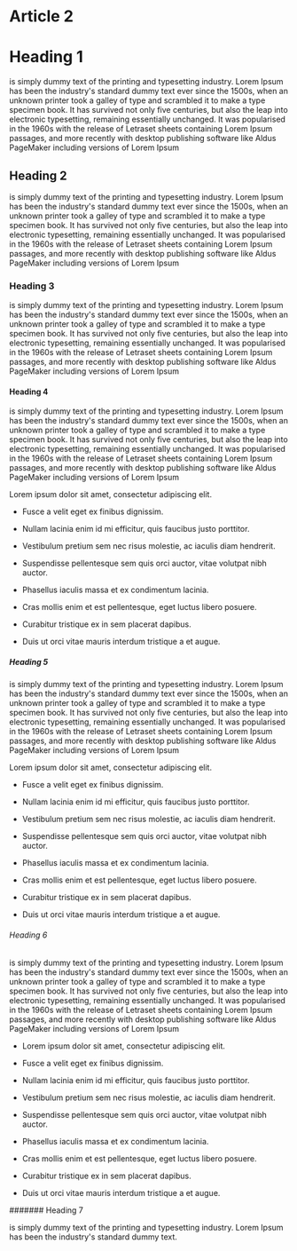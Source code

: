 # Article 2

# Heading 1

is simply dummy text of the printing and typesetting industry. Lorem Ipsum has been the industry's standard dummy text ever since the 1500s, when an unknown printer took a galley of type and scrambled it to make a type specimen book. It has survived not only five centuries, but also the leap into electronic typesetting, remaining essentially unchanged. It was popularised in the 1960s with the release of Letraset sheets containing Lorem Ipsum passages, and more recently with desktop publishing software like Aldus PageMaker including versions of Lorem Ipsum

## Heading 2

is simply dummy text of the printing and typesetting industry. Lorem Ipsum has been the industry's standard dummy text ever since the 1500s, when an unknown printer took a galley of type and scrambled it to make a type specimen book. It has survived not only five centuries, but also the leap into electronic typesetting, remaining essentially unchanged. It was popularised in the 1960s with the release of Letraset sheets containing Lorem Ipsum passages, and more recently with desktop publishing software like Aldus PageMaker including versions of Lorem Ipsum

### Heading 3

is simply dummy text of the printing and typesetting industry. Lorem Ipsum has been the industry's standard dummy text ever since the 1500s, when an unknown printer took a galley of type and scrambled it to make a type specimen book. It has survived not only five centuries, but also the leap into electronic typesetting, remaining essentially unchanged. It was popularised in the 1960s with the release of Letraset sheets containing Lorem Ipsum passages, and more recently with desktop publishing software like Aldus PageMaker including versions of Lorem Ipsum

#### Heading 4

is simply dummy text of the printing and typesetting industry. Lorem Ipsum has been the industry's standard dummy text ever since the 1500s, when an unknown printer took a galley of type and scrambled it to make a type specimen book. It has survived not only five centuries, but also the leap into electronic typesetting, remaining essentially unchanged. It was popularised in the 1960s with the release of Letraset sheets containing Lorem Ipsum passages, and more recently with desktop publishing software like Aldus PageMaker including versions of Lorem Ipsum

Lorem ipsum dolor sit amet, consectetur adipiscing elit.

* Fusce a velit eget ex finibus dignissim.

* Nullam lacinia enim id mi efficitur, quis faucibus justo porttitor.

* Vestibulum pretium sem nec risus molestie, ac iaculis diam hendrerit.

* Suspendisse pellentesque sem quis orci auctor, vitae volutpat nibh auctor.
* Phasellus iaculis massa et ex condimentum lacinia.
* Cras mollis enim et est pellentesque, eget luctus libero posuere.

* Curabitur tristique ex in sem placerat dapibus.
* Duis ut orci vitae mauris interdum tristique a et augue.

##### Heading 5

is simply dummy text of the printing and typesetting industry. Lorem Ipsum has been the industry's standard dummy text ever since the 1500s, when an unknown printer took a galley of type and scrambled it to make a type specimen book. It has survived not only five centuries, but also the leap into electronic typesetting, remaining essentially unchanged. It was popularised in the 1960s with the release of Letraset sheets containing Lorem Ipsum passages, and more recently with desktop publishing software like Aldus PageMaker including versions of Lorem Ipsum

Lorem ipsum dolor sit amet, consectetur adipiscing elit.

* Fusce a velit eget ex finibus dignissim.

* Nullam lacinia enim id mi efficitur, quis faucibus justo porttitor.

* Vestibulum pretium sem nec risus molestie, ac iaculis diam hendrerit.

* Suspendisse pellentesque sem quis orci auctor, vitae volutpat nibh auctor.
* Phasellus iaculis massa et ex condimentum lacinia.
* Cras mollis enim et est pellentesque, eget luctus libero posuere.

* Curabitur tristique ex in sem placerat dapibus.
* Duis ut orci vitae mauris interdum tristique a et augue.

###### Heading 6

is simply dummy text of the printing and typesetting industry. Lorem Ipsum has been the industry's standard dummy text ever since the 1500s, when an unknown printer took a galley of type and scrambled it to make a type specimen book. It has survived not only five centuries, but also the leap into electronic typesetting, remaining essentially unchanged. It was popularised in the 1960s with the release of Letraset sheets containing Lorem Ipsum passages, and more recently with desktop publishing software like Aldus PageMaker including versions of Lorem Ipsum

* Lorem ipsum dolor sit amet, consectetur adipiscing elit.
* Fusce a velit eget ex finibus dignissim.

* Nullam lacinia enim id mi efficitur, quis faucibus justo porttitor.

* Vestibulum pretium sem nec risus molestie, ac iaculis diam hendrerit.

* Suspendisse pellentesque sem quis orci auctor, vitae volutpat nibh auctor.
* Phasellus iaculis massa et ex condimentum lacinia.
* Cras mollis enim et est pellentesque, eget luctus libero posuere.

* Curabitur tristique ex in sem placerat dapibus.
* Duis ut orci vitae mauris interdum tristique a et augue.

\#\#\#\#\#\#\# Heading 7

is simply dummy text of the printing and typesetting industry. Lorem Ipsum has been the industry's standard dummy text.



